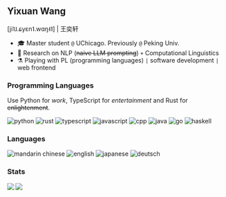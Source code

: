 ## Yixuan Wang
\[ji˥˩.ɕyɛn˥.wɑŋ˧˥] | 王奕轩

- 🎓 Master student `@` UChicago. Previously `@` Peking Univ. 
- 🔬 Research on NLP (<del>naive LLM prompting</del>) `+` Computational Linguistics
- ⚗️ Playing with PL (programming languages) `|` software development `|` web frontend

### Programming Languages

Use Python for *work*, TypeScript for *entertainment* and Rust for <del>enlightenment</del>.

![python](https://img.shields.io/badge/-python-3776ab?logo=python&style=flat&logoColor=white&link=https://www.python.org/)
![rust](https://img.shields.io/badge/-rust-f46623?logo=rust&style=flat&logoColor=white&link=https://www.rust-lang.org/)
![typescript](https://img.shields.io/badge/-typescript-3178c6?logo=typescript&style=flat&logoColor=white&link=https://www.typescriptlang.org/)
![javascript](https://img.shields.io/badge/-javascript-f7df1e?logo=javascript&style=flat&logoColor=black)
![cpp](https://img.shields.io/badge/-cpp-00599C?logo=cplusplus&style=flat&logoColor=white&link=https://isocpp.org/)
![java](https://img.shields.io/badge/-java-c52158?logo=openjdk&style=flat&logoColor=white&link=https://adoptium.net/)
![go](https://img.shields.io/badge/-go-50b7e0?logo=go&style=flat&logoColor=white&link=https://go.dev/)
![haskell](https://img.shields.io/badge/-haskell-5e5086?logo=haskell&style=flat&logoColor=white&link=https://www.haskell.org/)

### Languages

![mandarin chinese](https://img.shields.io/badge/cmn-N-6ef7a7?style=flat)
![english](https://img.shields.io/badge/eng-4-77e0e8?style=flat)
![japanese](https://img.shields.io/badge/jpn-1-e0c0e0?style=flat)
![deutsch](https://img.shields.io/badge/deu-1-e0c0e0?style=flat)

### Stats



<img align="left" src="https://github-readme-stats.vercel.app/api?username=yixuan-wang&hide_rank=true&theme=graywhite&hide_border=true&include_all_commits=true&count_private=true">
<img align="left" src="https://github-readme-stats.vercel.app/api/top-langs/?username=yixuan-wang&theme=graywhite&hide_border=true&count_private=true&hide=css,html&layout=compact">
